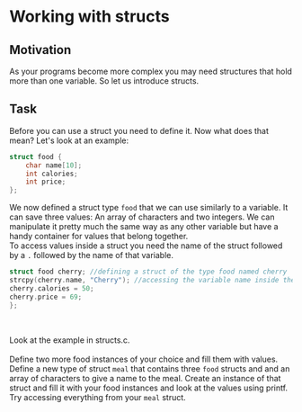 # Working with structs
## Motivation
As your programs become more complex you may need structures that hold more than one variable. So let us introduce structs.

## Task
Before you can use a struct you need to define it. Now what does that mean? Let's look at an example:
<br>

```c
struct food {
    char name[10];
    int calories;
    int price;
};
```

We now defined a struct type `food` that we can use similarly to a variable. It can save three values: An array of characters and two integers. We can manipulate it pretty much the same way as any other variable but have a handy container for values that belong together. <br>
To access values inside a struct you need the name of the struct followed by a `.` followed by the name of that variable.

```c
struct food cherry; //defining a struct of the type food named cherry
strcpy(cherry.name, "Cherry"); //accessing the variable name inside the struct using .
cherry.calories = 50;
cherry.price = 69;
};
```

<br>


Look at the example in structs.c.
<br> <br>
Define two more food instances of your choice and fill them with values.
Define a new type of struct `meal` that contains three `food` structs and and an array of characters to give a name to the meal. Create an instance of that struct and fill it with your food instances and look at the values using printf. Try accessing everything from your `meal` struct.
